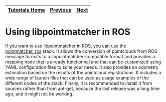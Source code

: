 | [Tutorials Home](index.md)    | [Previous](LinkingProjects.md) | [Next](Pointclouds.md) |
| ------------- |:-------------:| -----:|

# Using libpointmatcher in ROS

If you want to use libpointmatcher in [ROS](http://www.ros.org/), you can use the [pointmatcher_ros](https://github.com/anybotics/pointmatcher-ros) stack. It allows the conversion of pointclouds from ROS message formats to a libpointmatcher-compatible format and provides a mapping node that is already functionnal and that can be customized using YAML configuration files to suite your needs. It also provides an odometry estimation based on the results of the pointcloud registrations. It includes a wide range of launch files that can be used as usage examples of the different nodes of the stack. Finally, it is recommended to install it from sources rather than from apt-get, because the last release was a long time ago, and it might not be working.
